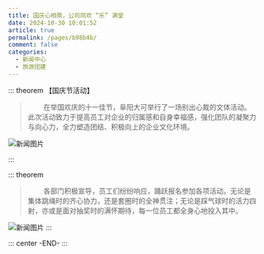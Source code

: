 ```yaml
---
title: 国庆心相聚，公司同欢 “乐” 满堂
date: 2024-10-30 10:01:52
article: true
permalink: /pages/b98b4b/
comment: false
categories: 
  - 新闻中心
  - 旅游团建
---
```


::: theorem 【国庆节活动】

> &nbsp;&nbsp;&nbsp;&nbsp;&nbsp;&nbsp;&nbsp;&nbsp;在举国欢庆的十一佳节，阜阳大可举行了一场别出心裁的文体活动。此次活动致力于提高员工对企业的归属感和自身幸福感，强化团队的凝聚力与向心力，全力塑造团结、积极向上的企业文化环境。

![新闻图片](/news/news017.png)

:::

::: theorem

> &nbsp;&nbsp;&nbsp;&nbsp;&nbsp;&nbsp;&nbsp;&nbsp;各部门积极宣导，员工们纷纷响应，踊跃报名参加各项活动。无论是集体跳绳时的齐心协力，还是套圈时的全神贯注；无论是踩气球时的活力四射，亦或是面对抽奖时的满怀期待，每一位员工都全身心地投入其中。

![新闻图片](/img/dake011.png)
:::

::: center
-END-
:::
